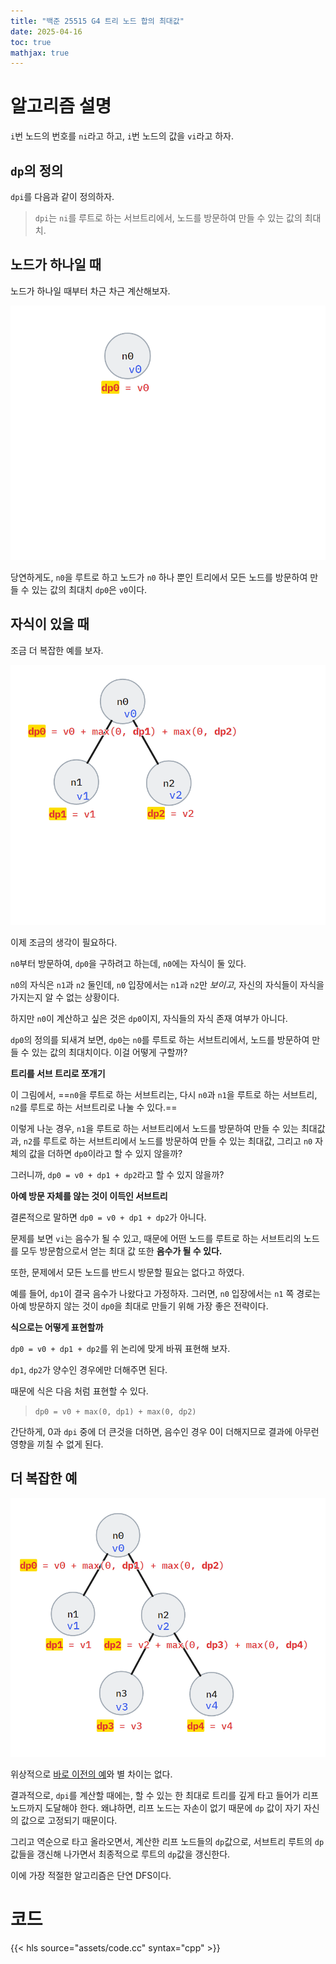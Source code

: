 ```yaml
---
title: "백준 25515 G4 트리 노드 합의 최대값"
date: 2025-04-16
toc: true
mathjax: true
---
```


# 알고리즘 설명

`i`번 노드의 번호를 `ni`라고 하고, `i`번 노드의 값을 `vi`라고 하자.

## `dp`의 정의

`dpi`를 다음과 같이 정의하자.

> `dpi`는 `ni`를 루트로 하는 서브트리에서, 노드를 방문하여 만들 수 있는 값의 최대치.

## 노드가 하나일 때

노드가 하나일 때부터 차근 차근 계산해보자.

![](./assets/00.png)

당연하게도, `n0`을 루트로 하고 노드가 `n0` 하나 뿐인 트리에서 모든 노드를 방문하여 만들 수 있는 값의 최대치 `dp0`은 `v0`이다.

## 자식이 있을 때

조금 더 복잡한 예를 보자.

![](./assets/01.png)

이제 조금의 생각이 필요하다.

`n0`부터 방문하여, `dp0`을 구하려고 하는데, `n0`에는 자식이 둘 있다.

`n0`의 자식은 `n1`과 `n2` 둘인데, `n0` 입장에서는 `n1`과 `n2`만 *보이고*, 자신의 자식들이 자식을 가지는지 알 수 없는 상황이다.

하지만 `n0`이 계산하고 싶은 것은 `dp0`이지, 자식들의 자식 존재 여부가 아니다.

`dp0`의 정의를 되새겨 보면, `dp0`는 `n0`를 루트로 하는 서브트리에서, 노드를 방문하여 만들 수 있는 값의 최대치이다. 이걸 어떻게 구할까?

**트리를 서브 트리로 쪼개기**

이 그림에서, ==`n0`을 루트로 하는 서브트리는, 다시 `n0`과 `n1`을 루트로 하는 서브트리, `n2`를 루트로 하는 서브트리로 나눌 수 있다.==

이렇게 나눈 경우, `n1`을 루트로 하는 서브트리에서 노드를 방문하여 만들 수 있는 최대값과, `n2`를 루트로 하는 서브트리에서 노드를 방문하여 만들 수 있는 최대값, 그리고 `n0` 자체의 값을 더하면 `dp0`이라고 할 수 있지 않을까?

그러니까, `dp0 = v0 + dp1 + dp2`라고 할 수 있지 않을까?

**아예 방문 자체를 않는 것이 이득인 서브트리**

결론적으로 말하면 `dp0 = v0 + dp1 + dp2`가 아니다.

문제를 보면 `vi`는 음수가 될 수 있고, 때문에 어떤 노드를 루트로 하는 서브트리의 노드를 모두 방문함으로서 얻는 최대 값 또한 **음수가 될 수 있다.**

또한, 문제에서 모든 노드를 반드시 방문할 필요는 없다고 하였다. 

예를 들어, `dp1`이 결국 음수가 나왔다고 가정하자. 그러면, `n0` 입장에서는 `n1` 쪽 경로는 아예 방문하지 않는 것이 `dp0`을 최대로 만들기 위해 가장 좋은 전략이다.

**식으로는 어떻게 표현할까**

`dp0 = v0 + dp1 + dp2`를 위 논리에 맞게 바꿔 표현해 보자.

`dp1`, `dp2`가 양수인 경우에만 더해주면 된다.

때문에 식은 다음 처럼 표현할 수 있다.

> `dp0 = v0 + max(0, dp1) + max(0, dp2)`

간단하게, 0과 `dpi` 중에 더 큰것을 더하면, 음수인 경우 0이 더해지므로 결과에 아무런 영향을 끼칠 수 없게 된다.

## 더 복잡한 예

![](./assets/02.png)

위상적으로 [바로 이전의 예](#노드가-하나일-때)와 별 차이는 없다.

결과적으로, `dpi`를 계산할 때에는, 할 수 있는 한 최대로 트리를 깊게 타고 들어가 리프 노드까지 도달해야 한다. 왜냐하면, 리프 노드는 자손이 없기 때문에 `dp` 값이 자기 자신의 값으로 고정되기 때문이다.

그리고 역순으로 타고 올라오면서, 계산한 리프 노드들의 `dp`값으로, 서브트리 루트의 `dp`값들을 갱신해 나가면서 최종적으로 루트의 `dp`값을 갱신한다.

이에 가장 적절한 알고리즘은 단연 DFS이다.

# 코드

{{< hls source="assets/code.cc" syntax="cpp" >}}